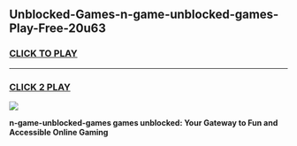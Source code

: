 
## Unblocked-Games-n-game-unblocked-games-Play-Free-20u63
<h3>
<a href="https://premium76.site?title=n-game-unblocked-games&ref=19M">CLICK TO PLAY</a></h3>
<hr>

<h3>
<a href="https://premium76.site?title=n-game-unblocked-games&ref=19M">CLICK 2 PLAY</a>
  
</h3>

<a href="https://premium76.site?title=n-game-unblocked-games&ref=19M"><img src="https://clearcache.store/games.png"></a>


**n-game-unblocked-games games unblocked: Your Gateway to Fun and Accessible Online Gaming**
